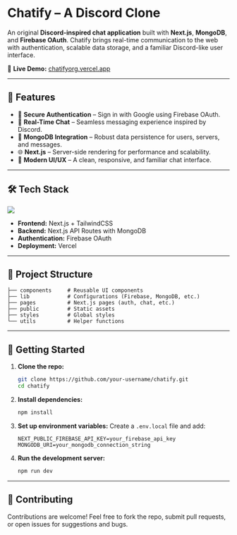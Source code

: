 # Chatify – A Discord Clone

An original **Discord-inspired chat application** built with **Next.js**, **MongoDB**, and **Firebase OAuth**.
Chatify brings real-time communication to the web with authentication, scalable data storage, and a familiar Discord-like user interface.

🔗 **Live Demo:** [chatifyorg.vercel.app](https://chatifyorg.vercel.app/)

---

## 🚀 Features

* 🔐 **Secure Authentication** – Sign in with Google using Firebase OAuth.
* 💬 **Real-Time Chat** – Seamless messaging experience inspired by Discord.
* 📂 **MongoDB Integration** – Robust data persistence for users, servers, and messages.
* 🌐 **Next.js** – Server-side rendering for performance and scalability.
* 🎨 **Modern UI/UX** – A clean, responsive, and familiar chat interface.

---

## 🛠️ Tech Stack

<div align="left">  
  <img src="https://skillicons.dev/icons?i=nextjs,mongodb,firebase,typescript,tailwind,vercel,git,github" />  
</div>  

* **Frontend:** Next.js + TailwindCSS
* **Backend:** Next.js API Routes with MongoDB
* **Authentication:** Firebase OAuth
* **Deployment:** Vercel

---

## 📂 Project Structure

```
├── components     # Reusable UI components  
├── lib            # Configurations (Firebase, MongoDB, etc.)  
├── pages          # Next.js pages (auth, chat, etc.)  
├── public         # Static assets  
├── styles         # Global styles  
└── utils          # Helper functions  
```

---

## 🔧 Getting Started

1. **Clone the repo:**

   ```bash
   git clone https://github.com/your-username/chatify.git
   cd chatify
   ```

2. **Install dependencies:**

   ```bash
   npm install
   ```

3. **Set up environment variables:**
   Create a `.env.local` file and add:

   ```env
   NEXT_PUBLIC_FIREBASE_API_KEY=your_firebase_api_key
   MONGODB_URI=your_mongodb_connection_string
   ```

4. **Run the development server:**

   ```bash
   npm run dev
   ```

---

## 🤝 Contributing

Contributions are welcome! Feel free to fork the repo, submit pull requests, or open issues for suggestions and bugs.
